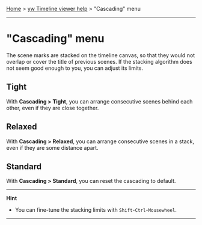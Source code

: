 [Home](..) > [yw Timeline viewer help](index.md) > "Cascading" menu

---

# "Cascading" menu

The scene marks are stacked on the timeline canvas, so that they would
not overlap or cover the title of previous scenes. If the stacking
algorithm does not seem good enough to you, you can adjust its limits.

## Tight

With **Cascading > Tight**, you can arrange consecutive scenes behind each 
other, even if they are close together.

## Relaxed

With **Cascading > Relaxed**, you can arrange consecutive scenes in a stack, 
even if they are some distance apart.

## Standard

With **Cascading > Standard**, you can reset the cascading to default.

---

**Hint** 

- You can fine-tune the stacking limits with `Shift`-`Ctrl`-`Mousewheel`.

---
